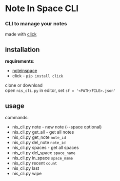 # Note In Space CLI
### CLI to manage your notes
made with [click](https://github.com/pallets/click)
## installation
**requirements:**  
  
- [noteinspace](https://github.com/turbowizard/Note_In_Space/tree/master/noteinspace)  
- click - `pip install click` 
 
clone or download  
open `nis_cli.py` in editor, set `sf = '<PATH/FILE>.json'`
## usage
commands:
  
* nis_cli.py note - new note (--space optional)  
* nis_cli.py get_all - get all notes  
* nis_cli.py get_note `note_id`  
* nis_cli.py del_note `note_id`  
* nis_cli.py spaces - get all spaces  
* nis_cli.py del_space `space_name`  
* nis_cli.py in_space `space_name`  
* nis_cli.py recent `count`  
* nis_cli.py last
* nis_cli.py wipe
